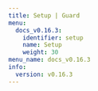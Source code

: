 ```yaml
---
title: Setup | Guard
menu:
  docs_v0.16.3:
    identifier: setup
    name: Setup
    weight: 30
menu_name: docs_v0.16.3
info:
  version: v0.16.3
---
```


